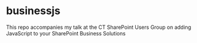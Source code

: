 # businessjs
This repo accompanies my talk at the CT SharePoint Users Group on adding JavaScript to your SharePoint Business Solutions
